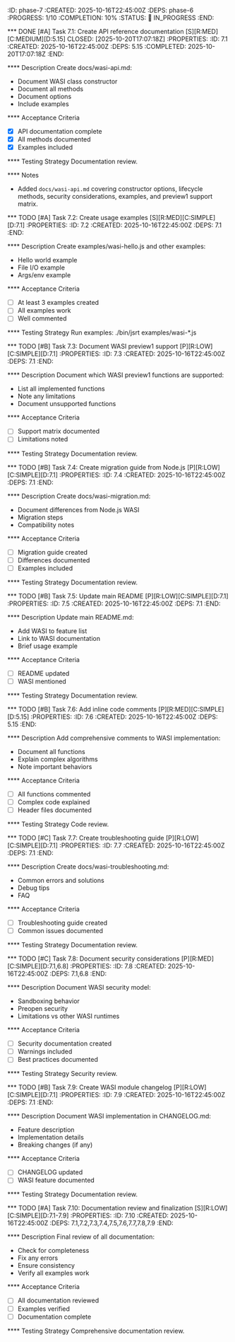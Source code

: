 :ID: phase-7
:CREATED: 2025-10-16T22:45:00Z
:DEPS: phase-6
:PROGRESS: 1/10
:COMPLETION: 10%
:STATUS: 🔵 IN_PROGRESS
:END:

*** DONE [#A] Task 7.1: Create API reference documentation [S][R:MED][C:MEDIUM][D:5.15]
CLOSED: [2025-10-20T17:07:18Z]
:PROPERTIES:
:ID: 7.1
:CREATED: 2025-10-16T22:45:00Z
:DEPS: 5.15
:COMPLETED: 2025-10-20T17:07:18Z
:END:

**** Description
Create docs/wasi-api.md:
- Document WASI class constructor
- Document all methods
- Document options
- Include examples

**** Acceptance Criteria
- [X] API documentation complete
- [X] All methods documented
- [X] Examples included

**** Testing Strategy
Documentation review.

**** Notes
- Added `docs/wasi-api.md` covering constructor options, lifecycle methods, security considerations, examples, and preview1 support matrix.

*** TODO [#A] Task 7.2: Create usage examples [S][R:MED][C:SIMPLE][D:7.1]
:PROPERTIES:
:ID: 7.2
:CREATED: 2025-10-16T22:45:00Z
:DEPS: 7.1
:END:

**** Description
Create examples/wasi-hello.js and other examples:
- Hello world example
- File I/O example
- Args/env example

**** Acceptance Criteria
- [ ] At least 3 examples created
- [ ] All examples work
- [ ] Well commented

**** Testing Strategy
Run examples: ./bin/jsrt examples/wasi-*.js

*** TODO [#B] Task 7.3: Document WASI preview1 support [P][R:LOW][C:SIMPLE][D:7.1]
:PROPERTIES:
:ID: 7.3
:CREATED: 2025-10-16T22:45:00Z
:DEPS: 7.1
:END:

**** Description
Document which WASI preview1 functions are supported:
- List all implemented functions
- Note any limitations
- Document unsupported functions

**** Acceptance Criteria
- [ ] Support matrix documented
- [ ] Limitations noted

**** Testing Strategy
Documentation review.

*** TODO [#B] Task 7.4: Create migration guide from Node.js [P][R:LOW][C:SIMPLE][D:7.1]
:PROPERTIES:
:ID: 7.4
:CREATED: 2025-10-16T22:45:00Z
:DEPS: 7.1
:END:

**** Description
Create docs/wasi-migration.md:
- Document differences from Node.js WASI
- Migration steps
- Compatibility notes

**** Acceptance Criteria
- [ ] Migration guide created
- [ ] Differences documented
- [ ] Examples included

**** Testing Strategy
Documentation review.

*** TODO [#B] Task 7.5: Update main README [P][R:LOW][C:SIMPLE][D:7.1]
:PROPERTIES:
:ID: 7.5
:CREATED: 2025-10-16T22:45:00Z
:DEPS: 7.1
:END:

**** Description
Update main README.md:
- Add WASI to feature list
- Link to WASI documentation
- Brief usage example

**** Acceptance Criteria
- [ ] README updated
- [ ] WASI mentioned

**** Testing Strategy
Documentation review.

*** TODO [#B] Task 7.6: Add inline code comments [P][R:MED][C:SIMPLE][D:5.15]
:PROPERTIES:
:ID: 7.6
:CREATED: 2025-10-16T22:45:00Z
:DEPS: 5.15
:END:

**** Description
Add comprehensive comments to WASI implementation:
- Document all functions
- Explain complex algorithms
- Note important behaviors

**** Acceptance Criteria
- [ ] All functions commented
- [ ] Complex code explained
- [ ] Header files documented

**** Testing Strategy
Code review.

*** TODO [#C] Task 7.7: Create troubleshooting guide [P][R:LOW][C:SIMPLE][D:7.1]
:PROPERTIES:
:ID: 7.7
:CREATED: 2025-10-16T22:45:00Z
:DEPS: 7.1
:END:

**** Description
Create docs/wasi-troubleshooting.md:
- Common errors and solutions
- Debug tips
- FAQ

**** Acceptance Criteria
- [ ] Troubleshooting guide created
- [ ] Common issues documented

**** Testing Strategy
Documentation review.

*** TODO [#C] Task 7.8: Document security considerations [P][R:MED][C:SIMPLE][D:7.1,6.8]
:PROPERTIES:
:ID: 7.8
:CREATED: 2025-10-16T22:45:00Z
:DEPS: 7.1,6.8
:END:

**** Description
Document WASI security model:
- Sandboxing behavior
- Preopen security
- Limitations vs other WASI runtimes

**** Acceptance Criteria
- [ ] Security documentation created
- [ ] Warnings included
- [ ] Best practices documented

**** Testing Strategy
Security review.

*** TODO [#B] Task 7.9: Create WASI module changelog [P][R:LOW][C:SIMPLE][D:7.1]
:PROPERTIES:
:ID: 7.9
:CREATED: 2025-10-16T22:45:00Z
:DEPS: 7.1
:END:

**** Description
Document WASI implementation in CHANGELOG.md:
- Feature description
- Implementation details
- Breaking changes (if any)

**** Acceptance Criteria
- [ ] CHANGELOG updated
- [ ] WASI feature documented

**** Testing Strategy
Documentation review.

*** TODO [#A] Task 7.10: Documentation review and finalization [S][R:LOW][C:SIMPLE][D:7.1-7.9]
:PROPERTIES:
:ID: 7.10
:CREATED: 2025-10-16T22:45:00Z
:DEPS: 7.1,7.2,7.3,7.4,7.5,7.6,7.7,7.8,7.9
:END:

**** Description
Final review of all documentation:
- Check for completeness
- Fix any errors
- Ensure consistency
- Verify all examples work

**** Acceptance Criteria
- [ ] All documentation reviewed
- [ ] Examples verified
- [ ] Documentation complete

**** Testing Strategy
Comprehensive documentation review.


